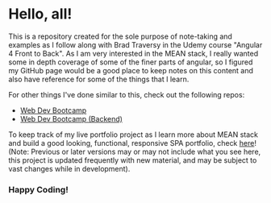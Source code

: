 <h1>Hello, all!</h1>

<p>This is a repository created for the sole purpose of note-taking and examples as I follow along with Brad Traversy in the Udemy course "Angular 4 Front to Back". As I am very interested in the MEAN stack, I really wanted some in depth coverage of some of the finer parts of angular, so I figured my GitHub page would be a good place to keep notes on this content and also have reference for some of the things that I learn.</p>

<p>For other things I've done similar to this, check out the following repos:</p>

<ul>
	<li><a href="https://github.com/ThomasjNix/WebDevBootcamp">Web Dev Bootcamp</a></li>
	<li><a href="https://github.com/ThomasjNix/WebDevBootcamp-Backend">Web Dev Bootcamp (Backend)</a></li>
</ul>

<p>To keep track of my live portfolio project as I learn more about MEAN stack and build a good looking, functional, responsive SPA portfolio, check <a href="https://github.com/ThomasjNix/portfolio-live">here</a>! (Note: Previous or later versions may or may not include what you see here, this project is updated frequently with new material, and may be subject to vast changes while in development).</p>

<h3>Happy Coding!</h3>